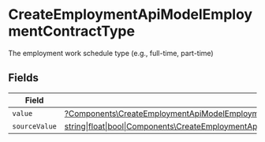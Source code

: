 # CreateEmploymentApiModelEmploymentContractType

The employment work schedule type (e.g., full-time, part-time)


## Fields

| Field                                                                                                                                                                                      | Type                                                                                                                                                                                       | Required                                                                                                                                                                                   | Description                                                                                                                                                                                |
| ------------------------------------------------------------------------------------------------------------------------------------------------------------------------------------------ | ------------------------------------------------------------------------------------------------------------------------------------------------------------------------------------------ | ------------------------------------------------------------------------------------------------------------------------------------------------------------------------------------------ | ------------------------------------------------------------------------------------------------------------------------------------------------------------------------------------------ |
| `value`                                                                                                                                                                                    | [?Components\CreateEmploymentApiModelEmploymentContractTypeValue](../../Models/Components/CreateEmploymentApiModelEmploymentContractTypeValue.md)                                          | :heavy_minus_sign:                                                                                                                                                                         | N/A                                                                                                                                                                                        |
| `sourceValue`                                                                                                                                                                              | [string\|float\|bool\|Components\CreateEmploymentApiModelSourceValueEmploymentContractType4\|array\|null](../../Models/Components/CreateEmploymentApiModelEmploymentContractTypeSourceValue.md) | :heavy_minus_sign:                                                                                                                                                                         | N/A                                                                                                                                                                                        |